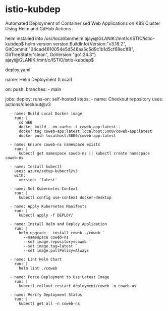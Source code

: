 # istio-kubdep
Automated Deployment of Containerised Web Applications on K8S Cluster Using Helm and GitHub Actions 


helm installed into /usr/local/bin/helm
ajayi@GLANIK:/mnt/c/ISTIO/istio-kubdep$ helm version
version.BuildInfo{Version:"v3.18.2", GitCommit:"04cad4610054e5d546aa5c5d9c1b1d5cf68ec1f8", GitTreeState:"clean", GoVersion:"go1.24.3"}
ajayi@GLANIK:/mnt/c/ISTIO/istio-kubdep$

deploy.yaml

name: Helm Deployment (Local)

on:
  push:
    branches:
      - main

jobs:
  deploy:
    runs-on: self-hosted
    steps:
      - name: Checkout repository
        uses: actions/checkout@v3

      - name: Build Local Docker image
        run: |
          cd WEB
          docker build --no-cache -t coweb-app:latest .
          docker tag coweb-app:latest localhost:5000/coweb-app:latest
          docker push localhost:5000/coweb-app:latest

      - name: Ensure coweb-ns namespace exists
        run: |
          kubectl get namespace coweb-ns || kubectl create namespace coweb-ns

      - name: Install kubectl
        uses: azure/setup-kubectl@v3
        with:
          version: 'latest'

      - name: Set Kubernetes Context
        run: |
          kubectl config use-context docker-desktop

      - name: Apply Kubernetes Manifests
        run: |
          kubectl apply -f DEPLOY/

      - name: Install Helm and Deploy Application
        run: |
          helm upgrade --install coweb ./coweb `
            --namespace coweb-ns `
            --set image.repository=coweb `
            --set image.tag=latest `
            --set image.pullPolicy=Always

      - name: Lint Helm Chart
        run: |
          helm lint ./coweb

      - name: Force Deployment to Use Latest Image
        run: |
          kubectl rollout restart deployment/coweb -n coweb-ns

      - name: Verify Deployment Status
        run: |
          kubectl get all -n coweb-ns

